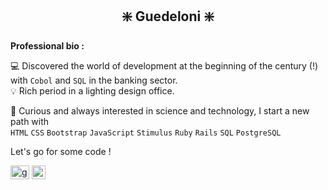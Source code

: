 <h2 align="center"> ❇️ Guedeloni ❇️ </h2>

**Professional bio :**
<p> 💻 Discovered the world of development at the beginning of the century (!) with <code>Cobol</code> and <code>SQL</code> in the banking sector. <br>
💡 Rich period in a lighting design office.</p>
<p>🚀 Curious and always interested in science and technology, I start a new path with <br>
  <code>HTML</code> <code>CSS</code> <code>Bootstrap</code> <code>JavaScript</code> <code>Stimulus</code> <code>Ruby</code> <code>Rails</code> <code>SQL</code> <code>PostgreSQL</code></p>

Let's go for some code !

<a href="https://linkedin.com/in/gu%C3%A9nol%C3%A9-quideau/" target="blank"><img align="center" src="https://raw.githubusercontent.com/rahuldkjain/github-profile-readme-generator/master/src/images/icons/Social/linked-in-alt.svg" alt="guedeloni" height="22.5" width="30" /></a>
<a href="https://guedeloni.github.io/profile-prof/" target="blank"><img align="center" src="https://user-images.githubusercontent.com/89397894/149676024-834aa4d3-39a0-44f8-868e-d970d0134cc6.png" alt="home" height="22.5"/> </a>

<!--
**Guedeloni/Guedeloni** is a ✨ _special_ ✨ repository because its `README.md` (this file) appears on your GitHub profile.

Here are some ideas to get you started:

- 🔭 I’m currently working on ...
- 🌱 I’m currently learning ...
- 👯 I’m looking to collaborate on ...
- 🤔 I’m looking for help with ...
- 💬 Ask me about ...
- 📫 How to reach me: ...
- 😄 Pronouns: ...
- ⚡ Fun fact: ...
-->
